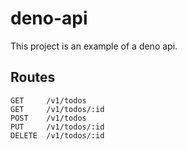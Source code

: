 # deno-api

This project is an example of a deno api.

## Routes
```http
GET     /v1/todos
GET     /v1/todos/:id
POST    /v1/todos
PUT     /v1/todos/:id
DELETE  /v1/todos/:id
```
